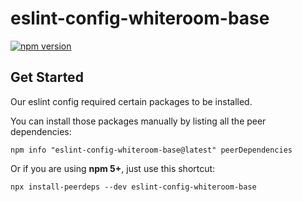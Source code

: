# eslint-config-whiteroom-base

[![npm version](https://badge.fury.io/js/eslint-config-whiteroom-base.svg)](https://badge.fury.io/js/eslint-config-whiteroom-base)

## Get Started
Our eslint config required certain packages to be installed.

You can install those packages manually by listing all the peer dependencies:
```
npm info "eslint-config-whiteroom-base@latest" peerDependencies
```

Or if you are using **npm 5+**, just use this shortcut:
```
npx install-peerdeps --dev eslint-config-whiteroom-base
```